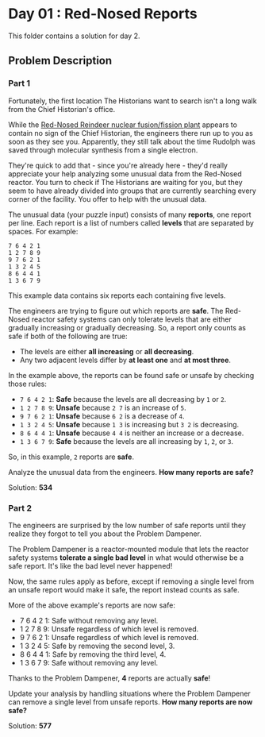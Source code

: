 # Day 01 : Red-Nosed Reports

This folder contains a solution for day 2.

## Problem Description

### Part 1

Fortunately, the first location The Historians want to search isn't a long walk from the Chief Historian's office.

While the [Red-Nosed Reindeer nuclear fusion/fission plant](https://adventofcode.com/2015/day/19) appears to contain no sign of the Chief Historian, the engineers there run up to you as soon as they see you. Apparently, they still talk about the time Rudolph was saved through molecular synthesis from a single electron.

They're quick to add that - since you're already here - they'd really appreciate your help analyzing some unusual data from the Red-Nosed reactor. You turn to check if The Historians are waiting for you, but they seem to have already divided into groups that are currently searching every corner of the facility. You offer to help with the unusual data.

The unusual data (your puzzle input) consists of many **reports**, one report per line. Each report is a list of numbers called **levels** that are separated by spaces. For example:
```
7 6 4 2 1
1 2 7 8 9
9 7 6 2 1
1 3 2 4 5
8 6 4 4 1
1 3 6 7 9
```
This example data contains six reports each containing five levels.

The engineers are trying to figure out which reports are **safe**. The Red-Nosed reactor safety systems can only tolerate levels that are either gradually increasing or gradually decreasing. So, a report only counts as safe if both of the following are true:

- The levels are either **all increasing** or **all decreasing**.
- Any two adjacent levels differ by **at least one** and **at most three**.

In the example above, the reports can be found safe or unsafe by checking those rules:

- `7 6 4 2 1`: **Safe** because the levels are all decreasing by `1` or `2`.
- `1 2 7 8 9`: **Unsafe** because `2 7` is an increase of `5`.
- `9 7 6 2 1`: **Unsafe** because `6 2` is a decrease of `4`.
- `1 3 2 4 5`: **Unsafe** because `1 3` is increasing but `3 2` is decreasing.
- `8 6 4 4 1`: **Unsafe** because `4 4` is neither an increase or a decrease.
- `1 3 6 7 9`: **Safe** because the levels are all increasing by `1`, `2`, or `3`.

So, in this example, `2` reports are **safe**.

Analyze the unusual data from the engineers. **How many reports are safe?**

Solution: **534**

### Part 2

The engineers are surprised by the low number of safe reports until they realize they forgot to tell you about the Problem Dampener.

The Problem Dampener is a reactor-mounted module that lets the reactor safety systems **tolerate a single bad level** in what would otherwise be a safe report. It's like the bad level never happened!

Now, the same rules apply as before, except if removing a single level from an unsafe report would make it safe, the report instead counts as safe.

More of the above example's reports are now safe:

- 7 6 4 2 1: Safe without removing any level.
- 1 2 7 8 9: Unsafe regardless of which level is removed.
- 9 7 6 2 1: Unsafe regardless of which level is removed.
- 1 3 2 4 5: Safe by removing the second level, 3.
- 8 6 4 4 1: Safe by removing the third level, 4.
- 1 3 6 7 9: Safe without removing any level.

Thanks to the Problem Dampener, **4** reports are actually **safe**!

Update your analysis by handling situations where the Problem Dampener can remove a single level from unsafe reports. **How many reports are now safe?**

Solution: **577**